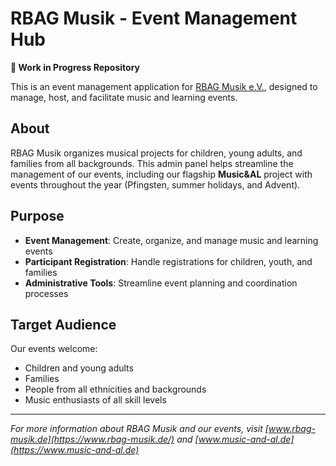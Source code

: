 # RBAG Musik - Event Management Hub

**🚧 Work in Progress Repository**

This is an event management application for [RBAG Musik e.V.](https://www.rbag-musik.de/), designed to manage, host, and facilitate music and learning events.

## About

RBAG Musik organizes musical projects for children, young adults, and families from all backgrounds. This admin panel helps streamline the management of our events, including our flagship **Music&AL** project with events throughout the year (Pfingsten, summer holidays, and Advent).

## Purpose

- **Event Management**: Create, organize, and manage music and learning events
- **Participant Registration**: Handle registrations for children, youth, and families
- **Administrative Tools**: Streamline event planning and coordination processes

## Target Audience

Our events welcome:
- Children and young adults
- Families
- People from all ethnicities and backgrounds
- Music enthusiasts of all skill levels

---

*For more information about RBAG Musik and our events, visit [www.rbag-musik.de](https://www.rbag-musik.de/) and [www.music-and-al.de](https://www.music-and-al.de)*
